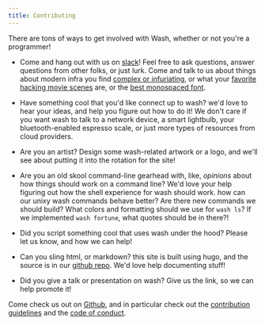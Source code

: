 ```yaml
---
title: Contributing
---
```


There are tons of ways to get involved with Wash, whether or not you're a programmer!

- Come and hang out with us on [slack](https://puppetcommunity.slack.com/app_redirect?channel=wash)! Feel free to ask questions, answer questions from other folks, or just lurk. Come and talk to us about things about modern infra you find [complex or infuriating](https://landscape.cncf.io/), or what your [favorite hacking movie scenes](https://www.youtube.com/watch?v=u1ds9ceg-vy) are, or the [best monospaced font](https://fonts.google.com/specimen/inconsolata). 

- Have something cool that you'd like connect up to wash? we'd love to hear your ideas, and help you figure out how to do it! We don't care if you want wash to talk to a network device, a smart lightbulb, your bluetooth-enabled espresso scale, or just more types of resources from cloud providers. 

- Are you an artist? Design some wash-related artwork or a logo, and we'll see about putting it into the rotation for the site!

- Are you an old skool command-line gearhead with, like, *opinions* about how things should work on a command line? We'd love your help figuring out how the shell experience for wash should work. how can our unixy wash commands behave better? Are there new commands we should build? What colors and formatting should we use for `wash ls`? If we implemented `wash fortune`, what quotes should be in there?!

- Did you script something cool that uses wash under the hood? Please let us know, and how we can help!

- Can you sling html, or markdown? this site is built using hugo, and the source is in our [github repo](https://github.com/puppetlabs/wash/tree/master/website). We'd love help documenting stuff!

- Did you give a talk or presentation on wash? Give us the link, so we can help promote it!

Come check us out on [Github](https://github.com/puppetlabs/wash), and in particular check out the [contribution guidelines](https://github.com/puppetlabs/wash/blob/master/contributing.md) and the [code of conduct](https://github.com/puppetlabs/wash/blob/master/code_of_conduct.md).
